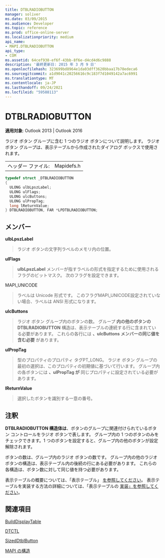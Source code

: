 ```yaml
---
title: DTBLRADIOBUTTON
manager: soliver
ms.date: 03/09/2015
ms.audience: Developer
ms.topic: reference
ms.prod: office-online-server
ms.localizationpriority: medium
api_name:
- MAPI.DTBLRADIOBUTTON
api_type:
- COM
ms.assetid: 64cef938-ef6f-43bb-8f6e-d4cd4d6c9888
description: '最終更新日: 2015 年 3 月 9 日'
ms.openlocfilehash: 323699bd8964e1da03dff3620bbaa17b78edeca6
ms.sourcegitcommit: a1d9041c20256616c9c183f7d1049142a7ac6991
ms.translationtype: MT
ms.contentlocale: ja-JP
ms.lasthandoff: 09/24/2021
ms.locfileid: "59588113"
---
```

# <a name="dtblradiobutton"></a>DTBLRADIOBUTTON

  
  
**適用対象**: Outlook 2013 | Outlook 2016 
  
ラジオ ボタン グループに含む 1 つのラジオ ボタンについて説明します。 ラジオ ボタン グループは、表示テーブルから作成されたダイアログ ボックスで使用されます。
  
|||
|:-----|:-----|
|ヘッダー ファイル:  <br/> |Mapidefs.h  <br/> |
   
```cpp
typedef struct _DTBLRADIOBUTTON
{
  ULONG ulbLpszLabel;
  ULONG ulFlags;
  ULONG ulcButtons;
  ULONG ulPropTag;
  long lReturnValue;
} DTBLRADIOBUTTON, FAR *LPDTBLRADIOBUTTON;

```

## <a name="members"></a>メンバー

 **ulbLpszLabel**
  
> ラジオ ボタンの文字列ラベルのメモリ内の位置。
    
 **ulFlags**
  
> **ulbLpszLabel** メンバーが指すラベルの形式を指定するために使用されるフラグのビットマスク。 次のフラグを設定できます。 
    
MAPI_UNICODE 
  
> ラベルは Unicode 形式です。 このフラグMAPI_UNICODE設定されていない場合、ラベルは ANSI 形式になります。
    
 **ulcButtons**
  
> ラジオ ボタン グループ内のボタンの数。 グループ **内の他のボタンの DTBLRADIOBUTTON** 構造は、表示テーブルの連続する行に含まれている必要があります。 これらの各行には **、ulcButtons メンバーの同じ値を含む必要** があります。 
    
 **ulPropTag**
  
> 型のプロパティのプロパティ タグPT_LONG。 ラジオ ボタン グループの最初の選択は、このプロパティの初期値に基づいて行います。 グループ内の各ボタンには **、ulPropTag が** 同じプロパティに設定されている必要があります。 
    
 **lReturnValue**
  
> 選択したボタンを識別する一意の番号。
    
## <a name="remarks"></a>注釈

**DTBLRADIOBUTTON 構造体は**、ボタンのグループに関連付けられているボタン コントロールをラジオ ボタンで表します。 グループ内の 1 つのボタンのみをチェックできます。1 つのボタンを設定すると、グループ内の他のボタンが設定解除されます。 
  
ボタンの数は、グループ内のラジオ ボタンの数です。 グループ内の他のラジオ ボタンの構造は、表示テーブル内の後続の行にある必要があります。 これらの各構造は、ボタン数に対して同じ値を持つ必要があります。
  
表示テーブルの概要については、「表示テーブル」 [を参照してください](display-tables.md)。 表示テーブルを実装する方法の詳細については、「表示テーブルの [実装」を参照してください](display-table-implementation.md)。
  
## <a name="see-also"></a>関連項目



[BuildDisplayTable](builddisplaytable.md)
  
[DTCTL](dtctl.md)
  
[SizedDtblButton](sizeddtblbutton.md)


[MAPI の構造](mapi-structures.md)

